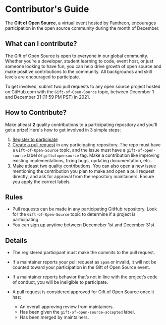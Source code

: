 # Contributor's Guide

The **Gift of Open Source**, a virtual event hosted by Pantheon, encourages participation in the open source community during the month of December. 

## What can I contribute?
The Gift of Open Source is open to everyone in our global community.
Whether you’re a developer, student learning to code, event host, or just someone looking to have fun, you can help drive growth of open source and make positive contributions to the community.
All backgrounds and skill levels are encouraged to participate.

To get involved, submit two pull requests to any open source project hosted on GitHub.com with the `Gift-of-Open-Source` topic, between December 1 and December 31 (11:59 PM PST) in 2021. 


## How to Contribute?

Make atleast **2** quality contributions to a participating repository and you'll get a prize! Here's how to get involved in 3 simple steps:

1. [Register to participate](https://pantheon.io/gift-open-source#register)
1. [Create a pull request](https://opensource.com/article/19/7/create-pull-request-github) in any participating repository. The repo must have a `Gift-of-Open-Source` topic, and the issue must have a `gift-of-open-source` label or `giftofopensource` tag. Make a contribution like improving existing implementations, fixing bugs, updating documentation, etc...
1. Make atleast two quality contributions. You can also open a new issue mentioning the contribution you plan to make and open a pull request directly, and ask for approval from the repository maintainers. Ensure you apply the correct labels.


## Rules

* Pull requests can be made in any participating GitHub repository. Look for the `Gift-of-Open-Source` topic to determine if a project is participating. 
* You can [sign up](https://pantheon.io/gift-open-source#register) anytime between Decemeber 1st and December 31st.


## Details

* The registered participant must make the commits to the pull request.

* If a maintainer reports your pull request as `spam` or invalid, it will not be counted toward your participation in the Gift of Open Source event.

* If a maintainer reports behavior that’s not in line with the project’s code of conduct, you will be ineligible to participate.

* A pull request is considered approved for Gift of Open Source once it has:
  * An overall approving review from maintainers.
  * Has been given the `gift-of-open-source-accepted` label.
  * Has been merged by maintainers.



